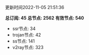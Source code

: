 更新时间2022-11-05 21:51:36

**总订阅: 45**
**总节点: 2562**
**有效节点: 540**
- ssr节点: 34
- trojan节点: 42
- ss节点: 141
- v2ray节点: 323
